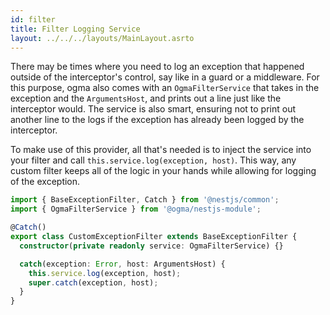 ```yaml
---
id: filter
title: Filter Logging Service
layout: ../../../layouts/MainLayout.asrto
---
```


There may be times where you need to log an exception that happened outside of the interceptor's control, say like in a guard or a middleware. For this purpose, ogma also comes with an `OgmaFilterService` that takes in the exception and the `ArgumentsHost`, and prints out a line just like the interceptor would. The service is also smart, ensuring not to print out another line to the logs if the exception has already been logged by the interceptor.

To make use of this provider, all that's needed is to inject the service into your filter and call `this.service.log(exception, host)`. This way, any custom filter keeps all of the logic in your hands while allowing for logging of the exception.

```ts
import { BaseExceptionFilter, Catch } from '@nestjs/common';
import { OgmaFilterService } from '@ogma/nestjs-module';

@Catch()
export class CustomExceptionFilter extends BaseExceptionFilter {
  constructor(private readonly service: OgmaFilterService) {}

  catch(exception: Error, host: ArgumentsHost) {
    this.service.log(exception, host);
    super.catch(exception, host);
  }
}
```

